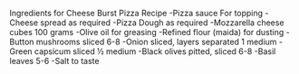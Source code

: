 Ingredients for Cheese Burst Pizza Recipe
-Pizza sauce For topping
-Cheese spread as required
-Pizza Dough as required
-Mozzarella cheese cubes 100 grams
-Olive oil for greasing
-Refined flour (maida) for dusting
-Button mushrooms sliced 6-8
-Onion sliced, layers separated 1 medium
-Green capsicum sliced ½ medium
-Black olives pitted, sliced 6-8
-Basil leaves 5-6
-Salt to taste